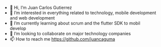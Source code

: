 - 👋 Hi, I’m Juan Carlos Gutierrez 
- 👀 I’m interested in everything related to technology, mobile development and web development
- 🌱 I’m currently learning about scrum and the flutter SDK to mobil develop
- 💞️ I’m looking to collaborate on major technology companies
- 📫 How to reach me https://github.com/juancaguma 

<!---
juancaguma/juancaguma is a ✨ special ✨ repository because its `README.md` (this file) appears on your GitHub profile.
You can click the Preview link to take a look at your changes.
--->

